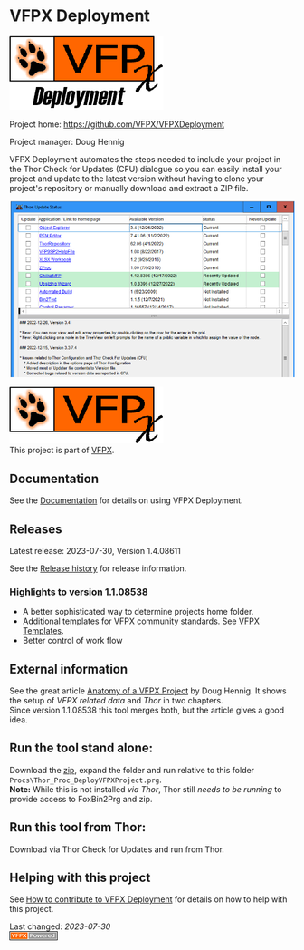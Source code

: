 <!-- 
On each build, the sections framed by
"VerNo" or "CVERSIONDATE" will be replaced with recent data
-->
# VFPX Deployment
![VFPX Deployment logo](./docs/Images/vfpxdeployment.png "VFPX Deployment")

Project home: https://github.com/VFPX/VFPXDeployment

Project manager: Doug Hennig

VFPX Deployment automates the steps needed to include your project in the Thor Check for Updates (CFU) dialogue
so you can easily install your project and update to the latest version without having to clone your project's repository or manually download and extract a ZIP file.

![Thor CFU](./docs/Images/ThorCFUDialog.png "Thor CFU")

![VFPX Banner](./docs/images/vfpxbanner.gif "VFPX")   
This project is part of [VFPX](https://vfpx.github.io/).

## Documentation
See the [Documentation](./docs/Documentation.md) for details on using VFPX Deployment.

## Releases

Latest release: <!--CVERSIONDATE-->2023-07-30<!--/CVERSIONDATE-->,
Version <!--VERNO-->1.4.08611<!--/VerNo-->

See the [Release history](./docs/ChangeLog.md) for release information.

### Highlights to version 1.1.08538
- A better sophisticated way to determine projects home folder.
- Additional templates for VFPX community standards. See [VFPX Templates](./vfpx_templates.md).
- Better control of work flow

## External information
See the great article [Anatomy of a VFPX Project](https://doughennig.blogspot.com/2023/05/anatomy-of-vfpx-project.html) by Doug Hennig.
It shows the setup of *VFPX related data* and *Thor* in two chapters.   
Since version 1.1.08538 this tool merges both, but the article gives a good idea.

## Run the tool stand alone:
Download the [zip](https://github.com/VFPX/VFPXDeployment/blob/main/ThorUpdater/VFPXDeployment.zip), expand the folder and run relative to this folder `Procs\Thor_Proc_DeployVFPXProject.prg`.   
**Note:** While this is not installed *via Thor*, Thor still *needs to be running* to provide access to FoxBin2Prg and zip.

## Run this tool from Thor:
Download via Thor Check for Updates and run from Thor.

## Helping with this project

See [How to contribute to VFPX Deployment](.github/CONTRIBUTING.md) for details on how to help with this project.

Last changed: _<!--CVERSIONDATE-->2023-07-30<!--/CVERSIONDATE-->_   
![powered by VFPX](./docs/Images/vfpxpoweredby_alternative.gif "powered by VFPX")
